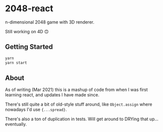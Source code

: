 # 2048-react

n-dimensional 2048 game with 3D renderer.

Still working on 4D 🙃


## Getting Started

```sh
yarn
yarn start
```

## About

As of writing (Mar 2021) this is a mashup of code from when I was first learning react, and updates I have made since.

There's still quite a bit of old-style stuff around, like `Object.assign` where nowadays I'd use `{...spread}`.

There's also a ton of duplication in tests. Will get around to DRYing that up... eventually.
